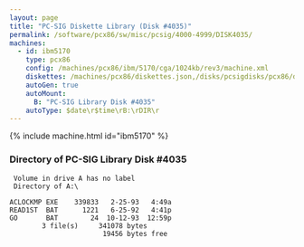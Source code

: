 ```yaml
---
layout: page
title: "PC-SIG Diskette Library (Disk #4035)"
permalink: /software/pcx86/sw/misc/pcsig/4000-4999/DISK4035/
machines:
  - id: ibm5170
    type: pcx86
    config: /machines/pcx86/ibm/5170/cga/1024kb/rev3/machine.xml
    diskettes: /machines/pcx86/diskettes.json,/disks/pcsigdisks/pcx86/diskettes.json
    autoGen: true
    autoMount:
      B: "PC-SIG Library Disk #4035"
    autoType: $date\r$time\rB:\rDIR\r
---
```


{% include machine.html id="ibm5170" %}

### Directory of PC-SIG Library Disk #4035

     Volume in drive A has no label
     Directory of A:\

    ACLOCKMP EXE    339833   2-25-93   4:49a
    READ1ST  BAT      1221   6-25-92   4:41p
    GO       BAT        24  10-12-93  12:59p
            3 file(s)     341078 bytes
                           19456 bytes free

